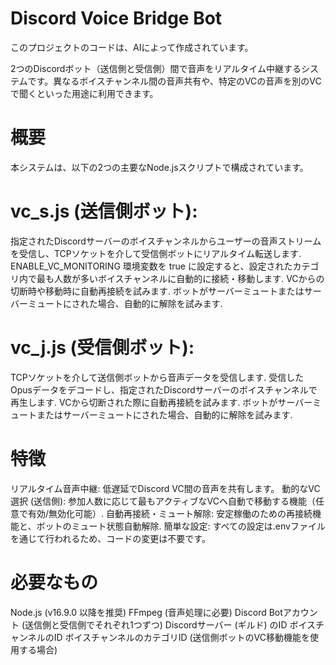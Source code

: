 # Discord Voice Bridge Bot



このプロジェクトのコードは、AIによって作成されています。

2つのDiscordボット（送信側と受信側）間で音声をリアルタイム中継するシステムです。異なるボイスチャンネル間の音声共有や、特定のVCの音声を別のVCで聞くといった用途に利用できます。

# 概要
本システムは、以下の2つの主要なNode.jsスクリプトで構成されています。

# vc_s.js (送信側ボット):

指定されたDiscordサーバーのボイスチャンネルからユーザーの音声ストリームを受信し、TCPソケットを介して受信側ボットにリアルタイム転送します.
ENABLE_VC_MONITORING 環境変数を true に設定すると、設定されたカテゴリ内で最も人数が多いボイスチャンネルに自動的に接続・移動します.
VCからの切断時や移動時に自動再接続を試みます.
ボットがサーバーミュートまたはサーバーミュートにされた場合、自動的に解除を試みます.


# vc_j.js (受信側ボット):

TCPソケットを介して送信側ボットから音声データを受信します.
受信したOpusデータをデコードし、指定されたDiscordサーバーのボイスチャンネルで再生します.
VCから切断された際に自動再接続を試みます.
ボットがサーバーミュートまたはサーバーミュートにされた場合、自動的に解除を試みます.


# 特徴
リアルタイム音声中継: 低遅延でDiscord VC間の音声を共有します。
動的なVC選択 (送信側): 参加人数に応じて最もアクティブなVCへ自動で移動する機能（任意で有効/無効化可能）.
自動再接続・ミュート解除: 安定稼働のための再接続機能と、ボットのミュート状態自動解除.
簡単な設定: すべての設定は.envファイルを通じて行われるため、コードの変更は不要です。


# 必要なもの
Node.js (v16.9.0 以降を推奨)
FFmpeg (音声処理に必要)
Discord Botアカウント (送信側と受信側でそれぞれ1つずつ)
Discordサーバー (ギルド) のID
ボイスチャンネルのID
ボイスチャンネルのカテゴリID (送信側ボットのVC移動機能を使用する場合)
